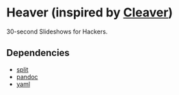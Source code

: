 # Heaver (inspired by [Cleaver](http://jdan.github.io/cleaver))

30-second Slideshows for Hackers.

## Dependencies

* [split](http://hackage.haskell.org/package/split-0.2.1.1)
* [pandoc](http://hackage.haskell.org/package/pandoc-1.12.2.1)
* [yaml](http://hackage.haskell.org/package/yaml-0.8.5)
